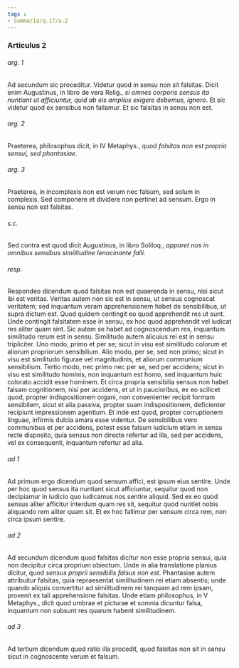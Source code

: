 ```yaml
---
tags : 
- Summa/Ia/q.17/a.2
---
```


### Articulus 2

###### arg. 1
Ad secundum sic proceditur. Videtur quod in sensu non sit falsitas. Dicit enim Augustinus, in libro de vera Relig., *si omnes corporis sensus ita nuntiant ut afficiuntur, quid ab eis amplius exigere debemus, ignoro*. Et sic videtur quod ex sensibus non fallamur. Et sic falsitas in sensu non est.

###### arg. 2
Praeterea, philosophus dicit, in IV Metaphys., quod *falsitas non est propria sensui, sed phantasiae*.

###### arg. 3
Praeterea, in incomplexis non est verum nec falsum, sed solum in complexis. Sed componere et dividere non pertinet ad sensum. Ergo in sensu non est falsitas.

###### s.c.
Sed contra est quod dicit Augustinus, in libro Soliloq., *apparet nos in omnibus sensibus similitudine lenocinante falli*.

###### resp.
Respondeo dicendum quod falsitas non est quaerenda in sensu, nisi sicut ibi est veritas. Veritas autem non sic est in sensu, ut sensus cognoscat veritatem; sed inquantum veram apprehensionem habet de sensibilibus, ut supra dictum est. Quod quidem contingit eo quod apprehendit res ut sunt. Unde contingit falsitatem esse in sensu, ex hoc quod apprehendit vel iudicat res aliter quam sint. Sic autem se habet ad cognoscendum res, inquantum similitudo rerum est in sensu. Similitudo autem alicuius rei est in sensu tripliciter. Uno modo, primo et per se; sicut in visu est similitudo colorum et aliorum propriorum sensibilium. Alio modo, per se, sed non primo; sicut in visu est similitudo figurae vel magnitudinis, et aliorum communium sensibilium. Tertio modo, nec primo nec per se, sed per accidens; sicut in visu est similitudo hominis, non inquantum est homo, sed inquantum huic colorato accidit esse hominem. Et circa propria sensibilia sensus non habet falsam cognitionem, nisi per accidens, et ut in paucioribus, ex eo scilicet quod, propter indispositionem organi, non convenienter recipit formam sensibilem, sicut et alia passiva, propter suam indispositionem, deficienter recipiunt impressionem agentium. Et inde est quod, propter corruptionem linguae, infirmis dulcia amara esse videntur. De sensibilibus vero communibus et per accidens, potest esse falsum iudicium etiam in sensu recte disposito, quia sensus non directe refertur ad illa, sed per accidens, vel ex consequenti, inquantum refertur ad alia.

###### ad 1
Ad primum ergo dicendum quod sensum affici, est ipsum eius sentire. Unde per hoc quod sensus ita nuntiant sicut afficiuntur, sequitur quod non decipiamur in iudicio quo iudicamus nos sentire aliquid. Sed ex eo quod sensus aliter afficitur interdum quam res sit, sequitur quod nuntiet nobis aliquando rem aliter quam sit. Et ex hoc fallimur per sensum circa rem, non circa ipsum sentire.

###### ad 2
Ad secundum dicendum quod falsitas dicitur non esse propria sensui, quia non decipitur circa proprium obiectum. Unde in alia translatione planius dicitur, quod *sensus proprii sensibilis falsus non est*. Phantasiae autem attribuitur falsitas, quia repraesentat similitudinem rei etiam absentis; unde quando aliquis convertitur ad similitudinem rei tanquam ad rem ipsam, provenit ex tali apprehensione falsitas. Unde etiam philosophus, in V Metaphys., dicit quod umbrae et picturae et somnia dicuntur falsa, inquantum non subsunt res quarum habent similitudinem.

###### ad 3
Ad tertium dicendum quod ratio illa procedit, quod falsitas non sit in sensu sicut in cognoscente verum et falsum.


